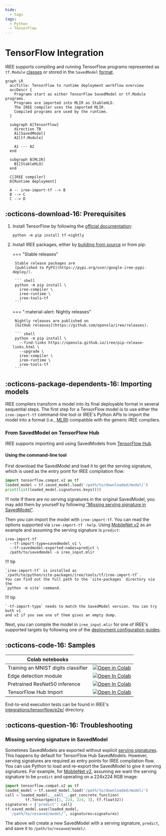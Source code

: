 ```yaml
---
hide:
  - tags
tags:
  - Python
  - TensorFlow
---
```


# TensorFlow Integration

IREE supports compiling and running TensorFlow programs represented as
`tf.Module` [classes](https://www.tensorflow.org/api_docs/python/tf/Module)
or stored in the `SavedModel`
[format](https://www.tensorflow.org/guide/saved_model).

``` mermaid
graph LR
  accTitle: TensorFlow to runtime deployment workflow overview
  accDescr {
    Programs start as either TensorFlow SavedModel or tf.Module programs.
    Programs are imported into MLIR as StableHLO.
    The IREE compiler uses the imported MLIR.
    Compiled programs are used by the runtime.
  }

  subgraph A[TensorFlow]
    direction TB
    A1[SavedModel]
    A2[tf.Module]

    A1 --- A2
  end

  subgraph B[MLIR]
    B1[StableHLO]
  end

  C[IREE compiler]
  D[Runtime deployment]

  A -- iree-import-tf --> B
  B --> C
  C --> D
```

## :octicons-download-16: Prerequisites

1. Install TensorFlow by following the
    [official documentation](https://www.tensorflow.org/install):

    ```shell
    python -m pip install tf-nightly
    ```

2. Install IREE packages, either by
    [building from source](../../building-from-source/getting-started.md#python-bindings)
    or from pip:

    === "Stable releases"

        Stable release packages are
        [published to PyPI](https://pypi.org/user/google-iree-pypi-deploy/).

        ``` shell
        python -m pip install \
          iree-compiler \
          iree-runtime \
          iree-tools-tf
        ```

    === ":material-alert: Nightly releases"

        Nightly releases are published on
        [GitHub releases](https://github.com/openxla/iree/releases).

        ``` shell
        python -m pip install \
          --find-links https://openxla.github.io/iree/pip-release-links.html \
          --upgrade \
          iree-compiler \
          iree-runtime \
          iree-tools-tf
        ```

## :octicons-package-dependents-16: Importing models

IREE compilers transform a model into its final deployable format in several
sequential steps. The first step for a TensorFlow model is to use either the
`iree-import-tf` command-line tool or IREE's Python APIs to import the model
into a format (i.e., [MLIR](https://mlir.llvm.org/)) compatible with the generic
IREE compilers.

### From SavedModel on TensorFlow Hub

IREE supports importing and using SavedModels from
[TensorFlow Hub](https://www.tensorflow.org/hub).

#### Using the command-line tool

First download the SavedModel and load it to get the serving signature, which
is used as the entry point for IREE compilation flow:

``` python
import tensorflow.compat.v2 as tf
loaded_model = tf.saved_model.load('/path/to/downloaded/model/')
print(list(loaded_model.signatures.keys()))
```

!!! note
    If there are no serving signatures in the original SavedModel, you may add
    them by yourself by following
    ["Missing serving signature in SavedModel"](#missing-serving-signature-in-savedmodel).

Then you can import the model with `iree-import-tf`. You can read the options
supported via `iree-import-tf -help`. Using
[MobileNet v2](https://tfhub.dev/google/tf2-preview/mobilenet_v2/classification)
as an example and assuming the serving signature is `predict`:

``` shell
iree-import-tf
  --tf-import-type=savedmodel_v1 \
  --tf-savedmodel-exported-names=predict \
  /path/to/savedmodel -o iree_input.mlir
```

!!! tip

    `iree-import-tf` is installed as
    `/path/to/python/site-packages/iree/tools/tf/iree-import-tf`.
    You can find out the full path to the `site-packages` directory via the
    `python -m site` command.

!!! tip

    `-tf-import-type` needs to match the SavedModel version. You can try both v1
    and v2 if you see one of them gives an empty dump.

Next, you can compile the model in `iree_input.mlir` for one of IREE's
supported targets by following one of the
[deployment configuration guides](../deployment-configurations/index.md).

<!-- TODO(??): overview of APIs available, code snippets (lift from Colab?) -->

## :octicons-code-16: Samples

| Colab notebooks |  |
| -- | -- |
Training an MNIST digits classifier | [![Open in Colab](https://colab.research.google.com/assets/colab-badge.svg)](https://colab.research.google.com/github/openxla/iree/blob/main/samples/colab/mnist_training.ipynb)
Edge detection module | [![Open In Colab](https://colab.research.google.com/assets/colab-badge.svg)](https://colab.research.google.com/github/openxla/iree/blob/main/samples/colab/edge_detection.ipynb)
Pretrained ResNet50 inference | [![Open In Colab](https://colab.research.google.com/assets/colab-badge.svg)](https://colab.research.google.com/github/openxla/iree/blob/main/samples/colab/resnet.ipynb)
TensorFlow Hub Import | [![Open In Colab](https://colab.research.google.com/assets/colab-badge.svg)](https://colab.research.google.com/github/openxla/iree/blob/main/samples/colab/tensorflow_hub_import.ipynb)

End-to-end execution tests can be found in IREE's
[integrations/tensorflow/e2e/](https://github.com/openxla/iree/tree/main/integrations/tensorflow/e2e)
directory.

## :octicons-question-16: Troubleshooting

### Missing serving signature in SavedModel

Sometimes SavedModels are exported without explicit
[serving signatures](https://www.tensorflow.org/guide/saved_model#specifying_signatures_during_export).
This happens by default for TensorFlow Hub SavedModels. However, serving
signatures are required as entry points for IREE compilation flow. You
can use Python to load and re-export the SavedModel to give it serving
signatures. For example, for
[MobileNet v2](https://tfhub.dev/google/tf2-preview/mobilenet_v2/classification),
assuming we want the serving signature to be `predict` and operating on a
224x224 RGB image:

``` python
import tensorflow.compat.v2 as tf
loaded_model = tf.saved_model.load('/path/to/downloaded/model/')
call = loaded_model.__call__.get_concrete_function(
         tf.TensorSpec([1, 224, 224, 3], tf.float32))
signatures = {'predict': call}
tf.saved_model.save(loaded_model,
  '/path/to/resaved/model/', signatures=signatures)
```

The above will create a new SavedModel with a serving signature, `predict`, and
save it to `/path/to/resaved/model/`.
